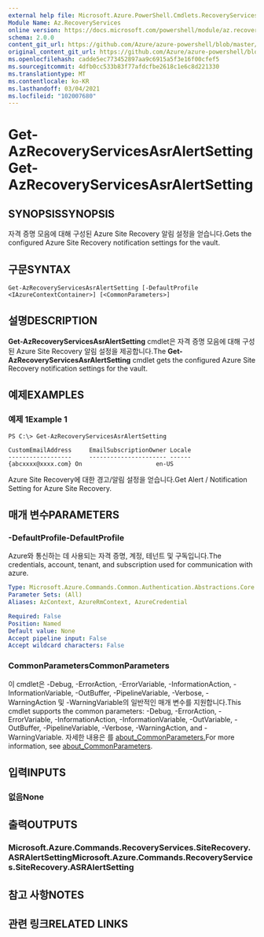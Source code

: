 ```yaml
---
external help file: Microsoft.Azure.PowerShell.Cmdlets.RecoveryServices.SiteRecovery.dll-Help.xml
Module Name: Az.RecoveryServices
online version: https://docs.microsoft.com/powershell/module/az.recoveryservices/get-azrecoveryservicesasralertsetting
schema: 2.0.0
content_git_url: https://github.com/Azure/azure-powershell/blob/master/src/RecoveryServices/RecoveryServices/help/Get-AzRecoveryServicesAsrAlertSetting.md
original_content_git_url: https://github.com/Azure/azure-powershell/blob/master/src/RecoveryServices/RecoveryServices/help/Get-AzRecoveryServicesAsrAlertSetting.md
ms.openlocfilehash: cadde5ec773452897aa9c6915a5f3e16f00cfef5
ms.sourcegitcommit: 4dfb0cc533b83f77afdcfbe2618c1e6c8d221330
ms.translationtype: MT
ms.contentlocale: ko-KR
ms.lasthandoff: 03/04/2021
ms.locfileid: "102007680"
---
```

# <span data-ttu-id="6e478-101">Get-AzRecoveryServicesAsrAlertSetting</span><span class="sxs-lookup"><span data-stu-id="6e478-101">Get-AzRecoveryServicesAsrAlertSetting</span></span>

## <span data-ttu-id="6e478-102">SYNOPSIS</span><span class="sxs-lookup"><span data-stu-id="6e478-102">SYNOPSIS</span></span>
<span data-ttu-id="6e478-103">자격 증명 모음에 대해 구성된 Azure Site Recovery 알림 설정을 얻습니다.</span><span class="sxs-lookup"><span data-stu-id="6e478-103">Gets the configured Azure Site Recovery notification settings for the vault.</span></span>

## <span data-ttu-id="6e478-104">구문</span><span class="sxs-lookup"><span data-stu-id="6e478-104">SYNTAX</span></span>

```
Get-AzRecoveryServicesAsrAlertSetting [-DefaultProfile <IAzureContextContainer>] [<CommonParameters>]
```

## <span data-ttu-id="6e478-105">설명</span><span class="sxs-lookup"><span data-stu-id="6e478-105">DESCRIPTION</span></span>
<span data-ttu-id="6e478-106">**Get-AzRecoveryServicesAsrAlertSetting** cmdlet은 자격 증명 모음에 대해 구성된 Azure Site Recovery 알림 설정을 제공합니다.</span><span class="sxs-lookup"><span data-stu-id="6e478-106">The **Get-AzRecoveryServicesAsrAlertSetting** cmdlet gets the configured Azure Site Recovery notification settings for the vault.</span></span>

## <span data-ttu-id="6e478-107">예제</span><span class="sxs-lookup"><span data-stu-id="6e478-107">EXAMPLES</span></span>

### <span data-ttu-id="6e478-108">예제 1</span><span class="sxs-lookup"><span data-stu-id="6e478-108">Example 1</span></span>
```
PS C:\> Get-AzRecoveryServicesAsrAlertSetting

CustomEmailAddress     EmailSubscriptionOwner Locale
------------------     ---------------------- ------
{abcxxxx@xxxx.com} On                     en-US
```

<span data-ttu-id="6e478-109">Azure Site Recovery에 대한 경고/알림 설정을 얻습니다.</span><span class="sxs-lookup"><span data-stu-id="6e478-109">Get Alert / Notification Setting for Azure Site Recovery.</span></span>

## <span data-ttu-id="6e478-110">매개 변수</span><span class="sxs-lookup"><span data-stu-id="6e478-110">PARAMETERS</span></span>

### <span data-ttu-id="6e478-111">-DefaultProfile</span><span class="sxs-lookup"><span data-stu-id="6e478-111">-DefaultProfile</span></span>
<span data-ttu-id="6e478-112">Azure와 통신하는 데 사용되는 자격 증명, 계정, 테넌트 및 구독입니다.</span><span class="sxs-lookup"><span data-stu-id="6e478-112">The credentials, account, tenant, and subscription used for communication with azure.</span></span>

```yaml
Type: Microsoft.Azure.Commands.Common.Authentication.Abstractions.Core.IAzureContextContainer
Parameter Sets: (All)
Aliases: AzContext, AzureRmContext, AzureCredential

Required: False
Position: Named
Default value: None
Accept pipeline input: False
Accept wildcard characters: False
```

### <span data-ttu-id="6e478-113">CommonParameters</span><span class="sxs-lookup"><span data-stu-id="6e478-113">CommonParameters</span></span>
<span data-ttu-id="6e478-114">이 cmdlet은 -Debug, -ErrorAction, -ErrorVariable, -InformationAction, -InformationVariable, -OutBuffer, -PipelineVariable, -Verbose, -WarningAction 및 -WarningVariable의 일반적인 매개 변수를 지원합니다.</span><span class="sxs-lookup"><span data-stu-id="6e478-114">This cmdlet supports the common parameters: -Debug, -ErrorAction, -ErrorVariable, -InformationAction, -InformationVariable, -OutVariable, -OutBuffer, -PipelineVariable, -Verbose, -WarningAction, and -WarningVariable.</span></span> <span data-ttu-id="6e478-115">자세한 내용은 를 [about_CommonParameters.](http://go.microsoft.com/fwlink/?LinkID=113216)</span><span class="sxs-lookup"><span data-stu-id="6e478-115">For more information, see [about_CommonParameters](http://go.microsoft.com/fwlink/?LinkID=113216).</span></span>

## <span data-ttu-id="6e478-116">입력</span><span class="sxs-lookup"><span data-stu-id="6e478-116">INPUTS</span></span>

### <span data-ttu-id="6e478-117">없음</span><span class="sxs-lookup"><span data-stu-id="6e478-117">None</span></span>

## <span data-ttu-id="6e478-118">출력</span><span class="sxs-lookup"><span data-stu-id="6e478-118">OUTPUTS</span></span>

### <span data-ttu-id="6e478-119">Microsoft.Azure.Commands.RecoveryServices.SiteRecovery.ASRAlertSetting</span><span class="sxs-lookup"><span data-stu-id="6e478-119">Microsoft.Azure.Commands.RecoveryServices.SiteRecovery.ASRAlertSetting</span></span>

## <span data-ttu-id="6e478-120">참고 사항</span><span class="sxs-lookup"><span data-stu-id="6e478-120">NOTES</span></span>

## <span data-ttu-id="6e478-121">관련 링크</span><span class="sxs-lookup"><span data-stu-id="6e478-121">RELATED LINKS</span></span>
